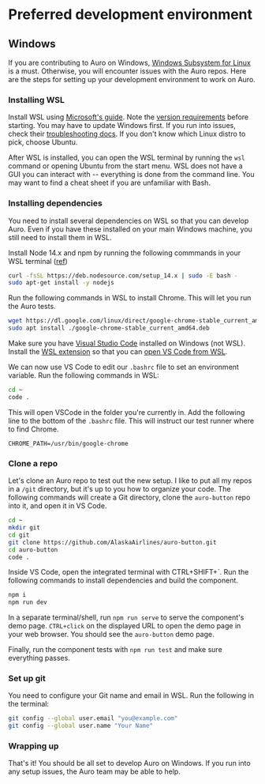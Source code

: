 # Preferred development environment

## Windows

If you are contributing to Auro on Windows, [Windows Subsystem for Linux](https://docs.microsoft.com/en-us/windows/wsl/about) is a must. Otherwise, you will encounter issues with the Auro repos. Here are the steps for setting up your development environment to work on Auro.

### Installing WSL

Install WSL using [Microsoft's guide](https://docs.microsoft.com/en-us/windows/wsl/install-win10). Note the [version requirements](https://docs.microsoft.com/en-us/windows/wsl/install-win10#step-2---check-requirements-for-running-wsl-2) before starting. You may have to update Windows first. If you run into issues, check their [troubleshooting docs](https://docs.microsoft.com/en-us/windows/wsl/install-win10#troubleshooting-installation). If you don't know which Linux distro to pick, choose Ubuntu.

After WSL is installed, you can open the WSL terminal by running the `wsl` command or opening Ubuntu from the start menu. WSL does not have a GUI you can interact with -- everything is done from the command line. You may want to find a cheat sheet if you are unfamiliar with Bash.

### Installing dependencies

You need to install several dependencies on WSL so that you can develop Auro. Even if you have these installed on your main Windows machine, you still need to install them in WSL.

Install Node 14.x and npm by running the following commmands in your WSL terminal ([ref](https://github.com/nodesource/distributions/blob/master/README.md#debinstall))

```sh
curl -fsSL https://deb.nodesource.com/setup_14.x | sudo -E bash -
sudo apt-get install -y nodejs
```

Run the following commands in WSL to install Chrome. This will let you run the Auro tests.

```sh
wget https://dl.google.com/linux/direct/google-chrome-stable_current_amd64.deb
sudo apt install ./google-chrome-stable_current_amd64.deb
```

Make sure you have [Visual Studio Code](https://code.visualstudio.com/) installed on Windows (not WSL). Install the [WSL extension](https://marketplace.visualstudio.com/items?itemName=ms-vscode-remote.remote-wsl) so that you can [open VS Code from WSL](https://code.visualstudio.com/docs/remote/wsl).

We can now use VS Code to edit our `.bashrc` file to set an environment variable. Run the following commands in WSL:

```sh
cd ~
code .
```

This will open VSCode in the folder you're currently in. Add the following line to the bottom of the `.bashrc` file. This will instruct our test runner where to find Chrome.

```
CHROME_PATH=/usr/bin/google-chrome
```

### Clone a repo

Let's clone an Auro repo to test out the new setup. I like to put all my repos in a `/git` directory, but it's up to you how to organize your code. The following commands will create a Git directory, clone the `auro-button` repo into it, and open it in VS Code.

```sh
cd ~
mkdir git
cd git
git clone https://github.com/AlaskaAirlines/auro-button.git
cd auro-button
code .
```

Inside VS Code, open the integrated terminal with CTRL+SHIFT+`. Run the following commands to install dependencies and build the component.

```sh
npm i
npm run dev
```

In a separate terminal/shell, run `npm run serve` to serve the component's demo page. `CTRL+click` on the displayed URL to open the demo page in your web browser. You should see the `auro-button` demo page.

Finally, run the component tests with `npm run test` and make sure everything passes.

### Set up git

You need to configure your Git name and email in WSL. Run the following in the terminal:

```sh
git config --global user.email "you@example.com"
git config --global user.name "Your Name"
```

### Wrapping up

That's it! You should be all set to develop Auro on Windows. If you run into any setup issues, the Auro team may be able to help.
